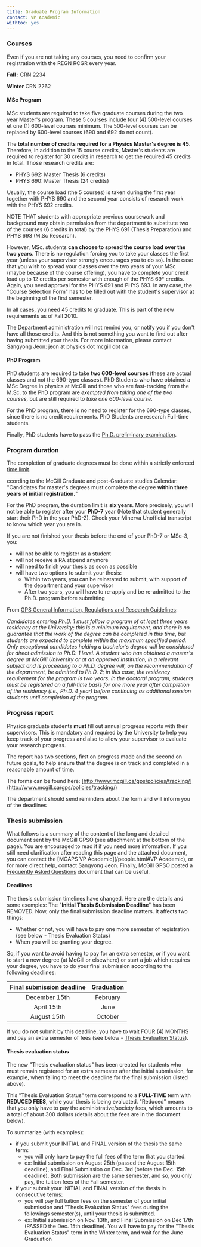 ```yaml
---
title: Graduate Program Information
contact: VP Academic
withtoc: yes
---
```


### Courses

<!-- Special CSS notification for very important stuff -->
<div class="notification is-warning">
Even if you are not taking any courses, you need to confirm your registration with the REGN RCGR every year.

__Fall__ : CRN 2234

__Winter__ CRN 2262
</div>

#### MSc Program

MSc students are required to take five graduate courses during the two year Master's program. These 5 courses include four (4) 500-level courses et one (1) 600-level courses minimum. The 500-level courses can be replaced by 600-level courses (690 and 692 do not count).

The __total number of credits required for a Physics Master's degree is 45__. Therefore, in addition to the 15 course credits, Master's students are required to register for 30 credits in research to get the required 45 credits in total.  Those research credits are: 

* PHYS 692: Master Thesis (6 credits)
* PHYS 690: Master Thesis (24 credits)

Usually, the course load (the 5 courses) is taken during the first year together with PHYS 690 and the second year consists of research work with the PHYS 692 credits.  

NOTE THAT students with appropriate previous coursework and background may obtain permission from the department to substitute two of the courses (6 credits in total) by the PHYS 691 (Thesis Preparation) and PHYS 693 (M.Sc Research).

However, MSc. students __can choose to spread the course load over the two years__. There is no regulation forcing you to take your classes the first year (unless your supervisor strongly encourages you to do so). In the case that you wish to spread your classes over the two years of your MSc (maybe because of the course offering), you have to complete your credit load up to 12 credits per semester with enough of the PHYS 69* credits. Again, you need approval for the PHYS 691 and PHYS 693. In any case, the "Course Selection Form" has to be filled out with the student's supervisor at the beginning of the first semester.

<div class="notification is-warning">
In all cases, you need 45 credits to graduate. This is part of the new requirements as of Fall 2010.
</div>

The Department administration will not remind you, or notify you if you don't have all those credits. And this is not something you want to find out after having submitted your thesis. For more information, please contact Sangyong Jeon: jeon at physics dot mcgill dot ca

#### PhD Program

PhD students are required to take __two 600-level courses__ (these are actual classes and not the 690-type classes). PhD Students who have obtained a MSc Degree in physics at McGill and those who are fast-tracking from the M.Sc. to the PhD program are _exempted from taking one of the two courses_, but are still required to _take one 600-level course_.

For the PhD program, there is no need to register for the 690-type classes, since there is no credit requirements. PhD Students are research Full-time students. 

Finally, PhD students have to pass the [Ph.D. preliminary examination](/academic/prelim.html).

### Program duration

The completion of graduate degrees must be done within a strictly enforced [time limit](http://www.mcgill.ca/gps/students/thesis/deadlines/).

ccording to the McGill Graduate and post-Graduate studies Calendar:
"Candidates for master's degrees must complete the degree __within three years of initial registration.__"

For the PhD program, the duration limit is __six years__. More precisely, you will not be able to register after your __PhD-7__ year (Note that student generally start their PhD in the year PhD-2). Check your Minerva Unofficial transcript to know which year you are in.

If you are not finished your thesis before the end of your PhD-7 or MSc-3, you:

* will not be able to register as a student
* will not receive a RA stipend anymore
* will need to finish your thesis as soon as possible
* will have two options to submit your thesis:
    * Within two years, you can be reinstated to submit, with support of the department and your supervisor
    * After two years, you will have to re-apply and be re-admitted to the Ph.D. program before submitting

From [GPS General Information, Regulations and Research Guidelines](http://coursecalendar.mcgill.ca/gradgi201011/wwhelp/wwhimpl/js/html/wwhelp.htm):

_Candidates entering Ph.D. 1 must follow a program of at least three years residency at the University; this is a minimum require­ment, and there is no guarantee that the work of the degree can be completed in this time, but students are expected to complete within the maximum specified period. Only exceptional candidates holding a bachelor’s degree will be considered for direct admission to Ph.D. 1 level.
A student who has obtained a master's degree at McGill Univer­sity or at an approved institution, in a relevant subject and is pro­ceeding to a Ph.D. degree will, on the recommendation of the department, be admitted to Ph.D. 2; in this case, the residency requirement for the program is two years. 
In the doctoral program, students must be registered on a full-time basis for one more year after completion of the residency (i.e., Ph.D. 4 year) before continuing as additional session students until completion of the program._

### Progress report

Physics graduate students __must__ fill out annual progress reports with their supervisors.
This is mandatory and required by the University to help you keep track of your progress and also to allow your supervisor to evaluate your research progress.

The report has two sections, first on progress made and the second on future goals, to help ensure that the degree is on track and completed in a reasonable amount of time.

The forms can be found here: [http://www.mcgill.ca/gps/policies/tracking/](http://www.mcgill.ca/gps/policies/tracking/)

The department should send reminders about the form and will inform you of the deadlines

### Thesis submission

What follows is a summary of the content of the long and detailed document sent by the McGill GPSO (see attachment at the bottom of the page).
You are encouraged to read it if you need more information. If you still need clarification after reading this page and the attached document, you can contact the [MGAPS VP Academic](/people.html#VP Academic), or for more direct help, contact Sangyong Jeon. Finally, McGill GPSO posted a [Frequently Asked Questions](http://www.mcgill.ca/files/gps/ThesisSubmissionDeadlinesGraduationFeesFAQ.pdf) document that can be useful.

#### Deadlines

The thesis submission timelines have changed. Here are the details and some exemples:
The "__Initial Thesis Submission Deadline__" has been REMOVED.
Now, only the final submission deadline matters. It affects two things:
* Whether or not, you will have to pay one more semester of registration (see below - Thesis Evaluation Status)
* When you will be granting your degree.

So, if you want to avoid having to pay for an extra semester, or if you want to start a new degree (at McGill or elsewhere) or start a job which requires your degree, you have to do your final submission according to the following deadlines:

<!-- 
    Markdown table reference:
    https://github.com/adam-p/markdown-here/wiki/Markdown-Cheatsheet#tables
-->
  Final submission deadline | Graduation
 :-------------------------:|:----------:
   December 15th            | February
   April 15th               | June
   August 15th              | October

If you do not submit by this deadline, you have to wait FOUR (4) MONTHS and pay an extra semester of fees (see below - [Thesis Evaluation Status](#thesis-evaluation-status)).

#### Thesis evaluation status

The new "Thesis evaluation status" has been created for students who must remain registered for an extra semester after the initial submission, for example, when failing to meet the deadline for the final submission (listed above).

This "Thesis Evaluation Status" term correspond to a __FULL-TIME__ term with __REDUCED FEES__, while your thesis is being evaluated. "Reduced" means that you only have to pay the administrative/society fees, which amounts to a total of about 300 dollars (details about the fees are in the document below).

To summarize (with examples):

* if you submit your INITIAL and FINAL version of the thesis the same term:
    * you will only have to pay the full fees of the term that you started.
    * ex: Initial submission on August 25th (passed the August 15th deadline), and Final Submission on Dec. 3rd (before the Dec. 15th deadline). Both submission are the same semester, and so, you only pay, the tuition fees of the Fall semester.
* if your submit your INITIAL and FINAL version of the thesis in consecutive terms:
    * you will pay full tuition fees on the semester of your initial submission and "Thesis Evaluation Status" fees during the followings semester(s), until your thesis is submitted.
    * ex: Initial submission on Nov. 13th, and Final Submission on Dec 17th (PASSED the Dec. 15th deadline). You will have to pay for the "Thesis Evaluation Status" term in the Winter term, and wait for the June Graduation
